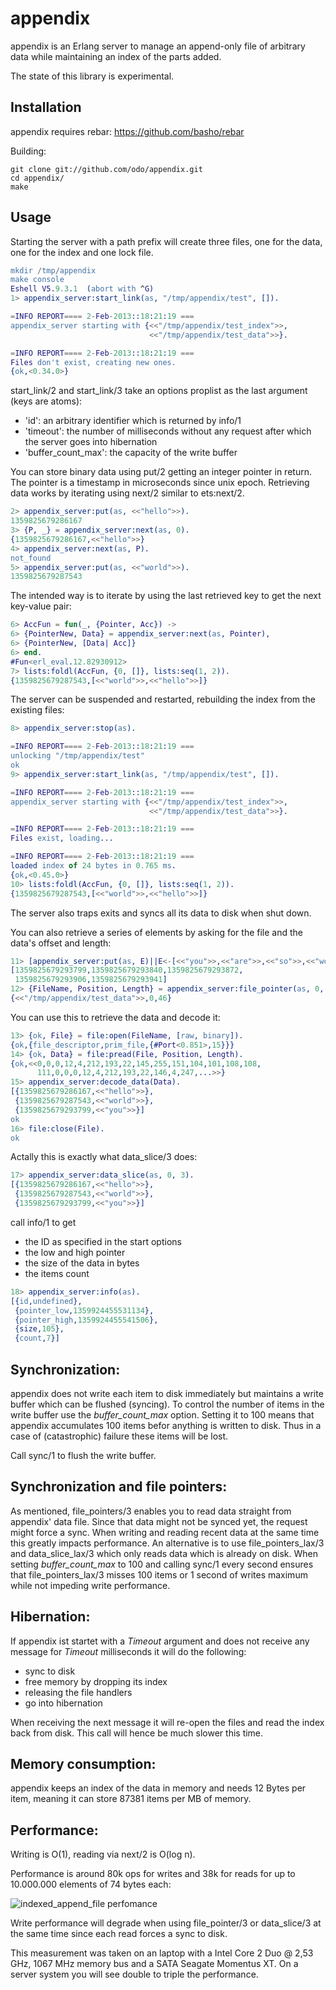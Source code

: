# appendix

appendix is an Erlang server to manage an append-only file of arbitrary data while maintaining an index of the parts added.

The state of this library is experimental.

## Installation

appendix requires rebar: https://github.com/basho/rebar

Building:
```
git clone git://github.com/odo/appendix.git
cd appendix/
make
```

## Usage

Starting the server with a path prefix will create three files, one for the data, one for the index and one lock file.
```erlang
mkdir /tmp/appendix
make console
Eshell V5.9.3.1  (abort with ^G)
1> appendix_server:start_link(as, "/tmp/appendix/test", []).

=INFO REPORT==== 2-Feb-2013::18:21:19 ===
appendix_server starting with {<<"/tmp/appendix/test_index">>,
                               <<"/tmp/appendix/test_data">>}.

=INFO REPORT==== 2-Feb-2013::18:21:19 ===
Files don't exist, creating new ones.
{ok,<0.34.0>}
```
start_link/2 and start_link/3 take an options proplist as the last argument (keys are atoms):
* 'id': an arbitrary identifier which is returned by info/1
* 'timeout': the number of milliseconds without any request after which the server goes into hibernation
* 'buffer_count_max': the capacity of the write buffer

You can store binary data using put/2 getting an integer pointer in return. The pointer is a timestamp in microseconds since unix epoch.
Retrieving data works by iterating using next/2 similar to ets:next/2.

```erlang
2> appendix_server:put(as, <<"hello">>).
1359825679286167
3> {P, _} = appendix_server:next(as, 0).
{1359825679286167,<<"hello">>}
4> appendix_server:next(as, P).
not_found
5> appendix_server:put(as, <<"world">>).
1359825679287543
```
The intended way is to iterate by using the last retrieved key to get the next key-value pair:
```erlang
6> AccFun = fun(_, {Pointer, Acc}) ->
6> {PointerNew, Data} = appendix_server:next(as, Pointer),
6> {PointerNew, [Data| Acc]}
6> end.
#Fun<erl_eval.12.82930912>
7> lists:foldl(AccFun, {0, []}, lists:seq(1, 2)).
{1359825679287543,[<<"world">>,<<"hello">>]}
```
The server can be suspended and restarted, rebuilding the index from the existing files:
```erlang
8> appendix_server:stop(as).

=INFO REPORT==== 2-Feb-2013::18:21:19 ===
unlocking "/tmp/appendix/test"
ok
9> appendix_server:start_link(as, "/tmp/appendix/test", []).

=INFO REPORT==== 2-Feb-2013::18:21:19 ===
appendix_server starting with {<<"/tmp/appendix/test_index">>,
                               <<"/tmp/appendix/test_data">>}.

=INFO REPORT==== 2-Feb-2013::18:21:19 ===
Files exist, loading...

=INFO REPORT==== 2-Feb-2013::18:21:19 ===
loaded index of 24 bytes in 0.765 ms.
{ok,<0.45.0>}
10> lists:foldl(AccFun, {0, []}, lists:seq(1, 2)).
{1359825679287543,[<<"world">>,<<"hello">>]}
```
The server also traps exits and syncs all its data to disk when shut down.

You can also retrieve a series of elements by asking for the file and the data's offset and length:
```erlang
11> [appendix_server:put(as, E)||E<-[<<"you">>,<<"are">>,<<"so">>,<<"wonderful">>,<<"!">>]].
[1359825679293799,1359825679293840,1359825679293872,
 1359825679293906,1359825679293941]
12> {FileName, Position, Length} = appendix_server:file_pointer(as, 0, 3).
{<<"/tmp/appendix/test_data">>,0,46}
```
You can use this to retrieve the data and decode it:

```erlang
13> {ok, File} = file:open(FileName, [raw, binary]).
{ok,{file_descriptor,prim_file,{#Port<0.851>,15}}}
14> {ok, Data} = file:pread(File, Position, Length).
{ok,<<0,0,0,12,4,212,193,22,145,255,151,104,101,108,108,
      111,0,0,0,12,4,212,193,22,146,4,247,...>>}
15> appendix_server:decode_data(Data).
[{1359825679286167,<<"hello">>},
 {1359825679287543,<<"world">>},
 {1359825679293799,<<"you">>}]
ok
16> file:close(File).
ok
```
Actally this is exactly what data_slice/3 does:

```erlang
17> appendix_server:data_slice(as, 0, 3).
[{1359825679286167,<<"hello">>},
 {1359825679287543,<<"world">>},
 {1359825679293799,<<"you">>}]
```

call info/1 to get
* the ID as specified in the start options
* the low and high pointer
* the size of the data in bytes
* the items count

```erlang
18> appendix_server:info(as).
[{id,undefined},
 {pointer_low,1359924455531134},
 {pointer_high,1359924455541506},
 {size,105},
 {count,7}]
```

## Synchronization:

appendix does not write each item to disk immediately but maintains a write buffer which can be flushed (syncing).
To control the number of items in the write buffer use the _buffer_count_max_ option. Setting it to 100 means that appendix
accumulates 100 items befor anything is written to disk. Thus in a case of (catastrophic) failure these items will be lost.

Call sync/1 to flush the write buffer.

## Synchronization and file pointers:

As mentioned, file_pointers/3 enables you to read data straight from appendix' data file. Since that data might not be synced yet, the request might force a sync. When writing and reading recent data at the same time this greatly impacts performance.
An alternative is to use file_pointers_lax/3 and data_slice_lax/3 which only reads data which is already on disk. When setting *buffer_count_max* to 100 and calling sync/1 every second ensures that file_pointers_lax/3 misses 100 items or 1 second of writes maximum while not impeding write performance.

## Hibernation:

If appendix ist startet with a _Timeout_ argument and does not receive any message for _Timeout_ milliseconds it will do the following:
* sync to disk
* free memory by dropping its index
* releasing the file handlers
* go into hibernation

When receiving the next message it will re-open the files and read the index back from disk. This call will hence be much slower this time.

## Memory consumption:

appendix keeps an index of the data in memory and needs 12 Bytes per item, meaning it can store 87381 items per MB of memory.

## Performance:

Writing is O(1), reading via next/2 is O(log n).

Performance is around 80k ops for writes and 38k for reads for up to 10.000.000 elements of 74 bytes each:

![indexed_append_file perfomance](https://raw.github.com/odo/appendix/master/private/perf.png "indexed_append_file perfomance")

Write performance will degrade when using file_pointer/3 or data_slice/3 at the same time since each read forces a sync to disk.

This measurement was taken on an laptop with a Intel Core 2 Duo @ 2,53 GHz, 1067 MHz memory bus and a SATA Seagate Momentus XT.
On a server system you will see double to triple the performance.
